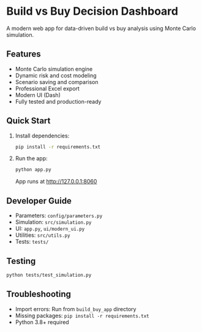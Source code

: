 # Build vs Buy Decision Dashboard

A modern web app for data-driven build vs buy analysis using Monte Carlo simulation.

## Features
- Monte Carlo simulation engine
- Dynamic risk and cost modeling
- Scenario saving and comparison
- Professional Excel export
- Modern UI (Dash)
- Fully tested and production-ready

## Quick Start
1. Install dependencies:
   ```bash
   pip install -r requirements.txt
   ```
2. Run the app:
   ```bash
   python app.py
   ```
   App runs at http://127.0.0.1:8060

## Developer Guide
- Parameters: `config/parameters.py`
- Simulation: `src/simulation.py`
- UI: `app.py`, `ui/modern_ui.py`
- Utilities: `src/utils.py`
- Tests: `tests/`

## Testing
```bash
python tests/test_simulation.py
```

## Troubleshooting
- Import errors: Run from `build_buy_app` directory
- Missing packages: `pip install -r requirements.txt`
- Python 3.8+ required


